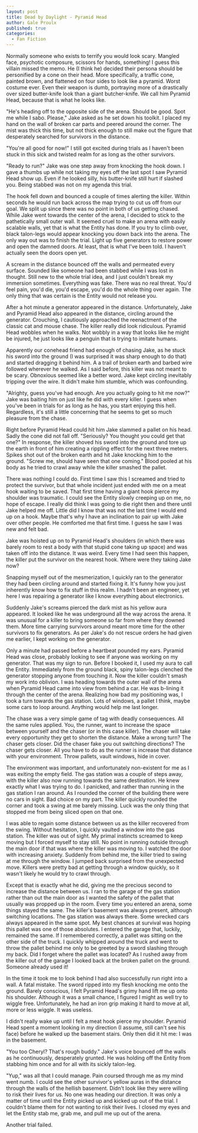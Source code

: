 ```yaml
---
layout: post
title: Dead by Daylight - Pyramid Head
author: Gale Proulx
published: true
categories:
  - Fan Fiction
---
```


Normally someone who exists to terrify you would look scary. Mangled face, psychotic composure, scissors for hands, something! I guess this villain missed the memo. He (I think he) decided their persona should be personified by a cone on their head. More specifically, a traffic cone, painted brown, and flattened on four sides to look like a pyramid. Worst costume ever. Even their weapon is dumb, portraying more of a drastically over sized butter-knife look than a giant butcher-knife. We call him Pyramid Head, because that is what he looks like.

"He's heading off to the opposite side of the arena. Should be good. Spot me while I sabo. Please," Jake asked as he set down his toolkit. I placed my hand on the wall of broken car parts and peered around the corner. The mist was thick this time, but not thick enough to still make out the figure that desperately searched for survivors in the distance.

"You're all good for now!" I still got excited during trials as I haven't been stuck in this sick and twisted realm for as long as the other survivors.

"Ready to run?" Jake was one step away from knocking the hook down. I gave a thumbs up while not taking my eyes off the last spot I saw Pyramid Head show up. Even if he looked silly, his butter-knife still hurt if slashed you. Being stabbed was not on my agenda this trial.

The hook fell down and bounced a couple of times alerting the killer. Within seconds he would run back across the map trying to cut us off from our goal. We split up since there was no point in both of us getting chased. While Jake went towards the center of the arena, I decided to stick to the pathetically small outer wall. It seemed cruel to make an arena with easily scalable walls, yet that is what the Entity has done. If you try to climb over, black talon-legs would appear knocking you down back into the arena. The only way out was to finish the trial. Light up five generators to restore power and open the damned doors. At least, that is what I've been told. I haven't actually seen the doors open yet.

A scream in the distance bounced off the walls and permeated every surface. Sounded like someone had been stabbed while I was lost in thought. Still new to the whole trial idea, and I just couldn't break my immersion sometimes. Everything was fake. There was no real threat. You'd feel pain, you'd die, you'd escape, you'd do the whole thing over again. The only thing that was certain is the Entity would not release you.

After a hot minute a generator appeared in the distance. Unfortunately, Jake and Pyramid Head also appeared in the distance, circling around the generator. Crouching, I cautiously approached the reenactment of the classic cat and mouse chase. The killer really did look ridiculous. Pyramid Head wobbles when he walks. Not wobbly in a way that looks like he might be injured, he just looks like a penguin that is trying to imitate humans.

Apparently our conehead friend had enough of chasing Jake, as he stuck his sword into the ground (I was surprised it was sharp enough to do that) and started dragging it behind him. A a trail of broken earth and barbed wire followed wherever he walked. As I said before, this killer was not meant to be scary. Obnoxious seemed like a better word. Jake kept circling inevitably tripping over the wire. It didn't make him stumble, which was confounding.

"Alrighty, guess you've had enough. Are you actually going to hit me now?" Jake was baiting him on just like he did with every killer. I guess when you've been in trials for as long as he has, you start enjoying this hell. Regardless, it's still a little concerning that he seems to get so much pleasure from the chase.

Right before Pyramid Head could hit him Jake slammed a pallet on his head. Sadly the cone did not fall off. "Seriously? You thought you could get that one?" In response, the killer shoved his sword into the ground and tore up the earth in front of him creating a rippling effect for the next three meters. Spikes shot out of the broken earth and hit Jake knocking him to the ground. "Screw me, should have seen that one coming." Blood pooled at his body as he tried to crawl away while the killer smashed the pallet.

There was nothing I could do. First time I saw this I screamed and tried to protect the survivor, but that whole incident just ended with me on a meat hook waiting to be saved. That first time having a giant hook pierce my shoulder was traumatic. I could see the Entity slowly creeping up on me, no hope of escape. I really did think I was going to die right then and there until Jake helped me off. Little did I know that was not the last time I would end up on a hook. Maybe that's why I have an inclination to pair up with Jake over other people. He comforted me that first time. I guess he saw I was new and felt bad.

Jake was hoisted up on to Pyramid Head's shoulders (in which there was barely room to rest a body with that stupid cone taking up space) and was taken off into the distance. It was weird. Every time I had seen this happen, the killer put the survivor on the nearest hook. Where were they taking Jake now?

Snapping myself out of the mesmerization, I quickly ran to the generator they had been circling around and started fixing it. It's funny how you just inherently know how to fix stuff in this realm. I hadn't been an engineer, yet here I was repairing a generator like I know everything about electronics.

Suddenly Jake's screams pierced the dark mist as his yellow aura appeared. It looked like he was underground all the way across the arena. It was unusual for a killer to bring someone so far from where they downed them. More time carrying survivors around meant more time for the other survivors to fix generators. As per Jake's do not rescue orders he had given me earlier, I kept working on the generator.

Only a minute had passed before a heartbeat pounded my ears. Pyramid Head was close, probably looking to see if anyone was working on my generator. That was my sign to run. Before I booked it, I used my aura to call the Entity. Immediately from the ground black, spiny talon-legs clenched the generator stopping anyone from touching it. Now the killer couldn't smash my work into oblivion. I was heading towards the outer wall of the arena when Pyramid Head came into view from behind a car. He was b-lining it through the center of the arena. Realizing how bad my positioning was, I took a turn towards the gas station. Lots of windows, a pallet I think, maybe some cars to loop around. Anything would help me last longer.

The chase was a very simple game of tag with deadly consequences. All the same rules applied. You, the runner, want to increase the space between yourself and the chaser (or in this case killer). The chaser will take every opportunity they get to shorten the distance. Make a wrong turn? The chaser gets closer. Did the chaser fake you out switching directions? The chaser gets closer. All you have to do as the runner is increase that distance with your environment. Throw pallets, vault windows, hide in cover.

The environment was important, and unfortunately non-existent for me as I was exiting the empty field. The gas station was a couple of steps away, with the killer also now running towards the same destination. He knew exactly what I was trying to do. I panicked, and rather than running in the gas station I ran around. As I rounded the corner of the building there were no cars in sight. Bad choice on my part. The killer quickly rounded the corner and took a swing at me barely missing. Luck was the only thing that stopped me from being sliced open on that one.

I was able to regain some distance between us as the killer recovered from the swing. Without hesitation, I quickly vaulted a window into the gas station. The killer was out of sight. My primal instincts screamed to keep moving but I forced myself to stay still. No point in running outside through the main door if that was where the killer was moving to. I watched the door with increasing anxiety. Suddenly from behind me, the killer tried to swing at me through the window. I jumped back surprised from the unexpected move. Killers were pretty bad at getting through a window quickly, so it wasn't likely he would try to crawl through.

Except that is exactly what he did, giving me the precious second to increase the distance between us. I ran to the garage of the gas station rather than out the main door as I wanted the safety of the pallet that usually was propped up in the room. Every time you entered an arena, some things stayed the same. The killer's basement was always present, although switching locations. The gas station was always there. Some wrecked cars always appeared in the same spot. My best chances at survival was hoping this pallet was one of those absolutes. I entered the garage that, luckily, remained the same. If I remembered correctly, a pallet was sitting on the other side of the truck. I quickly whipped around the truck and went to throw the pallet behind me only to be greeted by a sword slashing through my back. Did I forget where the pallet was located? As I rushed away from the killer out of the garage I looked back at the broken pallet on the ground. Someone already used it!

In the time it took me to look behind I had also successfully run right into a wall. A fatal mistake. The sword ripped into my flesh knocking me onto the ground. Barely conscious, I felt Pyramid Head's grimy hand lift me up onto his shoulder. Although it was a small chance, I figured I might as well try to wiggle free. Unfortunately, he had an iron grip making it hard to move at all, more or less wiggle. It was useless.

I didn't really wake up until I felt a meat hook pierce my shoulder. Pyramid Head spent a moment looking in my direction (I assume, still can't see his face) before he walked up the basement stairs. Only then did it hit me: I was in the basement.

"You too Cheryl? That's rough buddy." Jake's voice bounced off the walls as he continuously, desperately grunted. He was holding off the Entity from stabbing him once and for all with its sickly talon-leg.

"Yup," was all that I could manage. Pain coursed through me as my mind went numb. I could see the other survivor's yellow auras in the distance through the walls of the hellish basement. Didn't look like they were willing to risk their lives for us. No one was heading our direction. It was only a matter of time until the Entity picked up and kicked up out of the trial. I couldn't blame them for not wanting to risk their lives. I closed my eyes and let the Entity stab me, grab me, and pull me up out of the arena.

Another trial failed.
